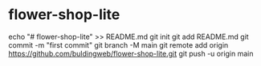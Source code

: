 # flower-shop-lite
echo "# flower-shop-lite" >> README.md
git init
git add README.md
git commit -m "first commit"
git branch -M main
git remote add origin https://github.com/buldingweb/flower-shop-lite.git
git push -u origin main
